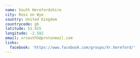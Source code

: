 ```yaml
---
name: South Herefordshire
city: Ross on Wye
country: United Kingdom
countrycode: gb
latitude: 51.915
longitude: -2.582
email: xrsouthh@protonmail.com
links:
  facebook: 'https://www.facebook.com/groups/Xr.hereford/'
---
```


